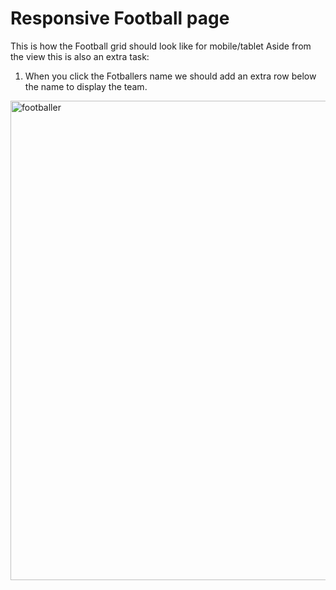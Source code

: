 # Responsive Football page
This is how the Football grid should look like for mobile/tablet
Aside from the view this is also an extra task: 
1. When you click the Fotballers name we should add an extra row below the name to display the team.

<img width="600" height="767" alt="footballer" src="https://github.com/user-attachments/assets/8afbe582-4270-44a0-b771-72f3b2b58e79" />
